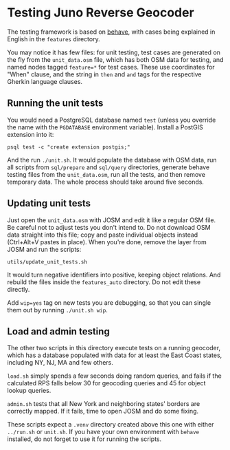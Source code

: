 # Testing Juno Reverse Geocoder

The testing framework is based on [behave](https://behave.readthedocs.io/en/latest/),
with cases being explained in English in the `features` directory.

You may notice it has few files: for unit testing, test cases are generated on the fly
from the `unit_data.osm` file, which has both OSM data for testing, and named nodes
tagged `feature=*` for test cases. These use coordinates for "When" clause, and the string
in `then` and `and` tags for the respective Gherkin language clauses.

## Running the unit tests

You would need a PostgreSQL database named `test` (unless you override the name with
the `PGDATABASE` environment variable). Install a PostGIS extension into it:

    psql test -c "create extension postgis;"

And the run `./unit.sh`. It would populate the database with OSM data, run all scripts
from `sql/prepare` and `sql/query` directories, generate behave testing files from
the `unit_data.osm`, run all the tests, and then remove temporary data. The whole process
should take around five seconds.

## Updating unit tests

Just open the `unit_data.osm` with JOSM and edit it like a regular OSM file. Be careful
not to adjust tests you don't intend to. Do not download OSM data straight into this
file; copy and paste individual objects instead (Ctrl+Alt+V pastes in place).
When you're done, remove the layer from JOSM and run the scripts:

    utils/update_unit_tests.sh

It would turn negative identifiers into positive, keeping object relations. And rebuild
the files inside the `features_auto` directory. Do not edit these directly.

Add `wip=yes` tag on new tests you are debugging, so that you can single them out
by running `./unit.sh wip`.

## Load and admin testing

The other two scripts in this directory execute tests on a running geocoder,
which has a database populated with data for at least the East Coast states,
including NY, NJ, MA and few others.

`load.sh` simply spends a few seconds doing random queries, and fails if
the calculated RPS falls below 30 for geocoding queries and 45 for object
lookup queries.

`admin.sh` tests that all New York and neighboring states' borders are correctly
mapped. If it fails, time to open JOSM and do some fixing.

These scripts expect a `.venv` directory created above this one with either
`../run.sh` or `unit.sh`. If you have your own environment with `behave`
installed, do not forget to use it for running the scripts.
